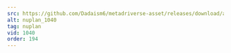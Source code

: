 ```yaml
---
src: https://github.com/Dadaism6/metadriverse-asset/releases/download/assetsv1.0.4/nuplan_1040.mp4
alt: nuplan_1040
tag: nuplan
vid: 1040
order: 194
---
```

